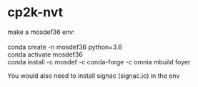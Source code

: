 # cp2k-nvt
make a mosdef36 env:<br /><br />
conda create -n mosdef36 python=3.6<br />
conda activate mosdef36<br />
conda install -c mosdef -c conda-forge -c omnia mbuild foyer<br />

You would also need to install signac  (signac.io) in the env
